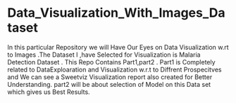 # Data_Visualization_With_Images_Dataset
In this particular Repository we will Have Our Eyes on Data Visualization w.rt to Images .The Dataset I ,have Selected for Visualization is Malaria Detection Dataset .
This Repo Contains Part1,part2 .
Part1 is Completely related to DataExploaration and Visualization w.r.t to Diffrent Prospecitves and We can see a Sweetviz Visualization report also created for Better Understanding.
part2 will be about selection of Model on this Data set which gives us Best Results.
